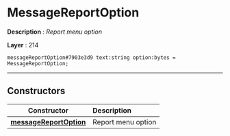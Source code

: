# MessageReportOption

**Description** : *Report menu option*

**Layer** : 214

```tl
messageReportOption#7903e3d9 text:string option:bytes = MessageReportOption;
```

---

## Constructors

| Constructor | Description |
| :---: | :--- |
| [**messageReportOption**](constructor/messageReportOption) | Report menu option |